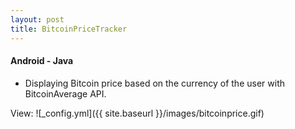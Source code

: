 ```yaml
---
layout: post
title: BitcoinPriceTracker
---
```

#### Android - Java

* Displaying Bitcoin price based on the currency of the user with BitcoinAverage API.

View:
![_config.yml]({{ site.baseurl }}/images/bitcoinprice.gif)
